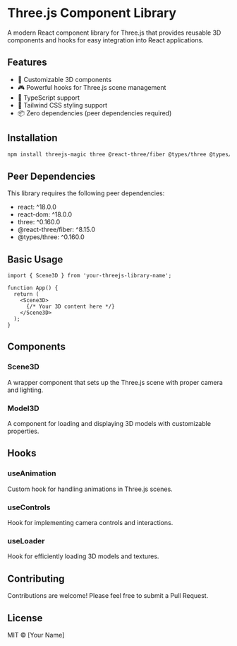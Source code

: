 # Three.js Component Library

A modern React component library for Three.js that provides reusable 3D components and hooks for easy integration into React applications.

## Features

- 🎨 Customizable 3D components
- 🎮 Powerful hooks for Three.js scene management
- 🎯 TypeScript support
- 🎪 Tailwind CSS styling support
- 📦 Zero dependencies (peer dependencies required)

## Installation

```bash
npm install threejs-magic three @react-three/fiber @types/three @types/react-dom @types/react
```

## Peer Dependencies

This library requires the following peer dependencies:

- react: ^18.0.0
- react-dom: ^18.0.0
- three: ^0.160.0
- @react-three/fiber: ^8.15.0
- @types/three: ^0.160.0

## Basic Usage

```tsx
import { Scene3D } from 'your-threejs-library-name';

function App() {
  return (
    <Scene3D>
      {/* Your 3D content here */}
    </Scene3D>
  );
}
```

## Components

### Scene3D
A wrapper component that sets up the Three.js scene with proper camera and lighting.

### Model3D
A component for loading and displaying 3D models with customizable properties.

## Hooks

### useAnimation
Custom hook for handling animations in Three.js scenes.

### useControls
Hook for implementing camera controls and interactions.

### useLoader
Hook for efficiently loading 3D models and textures.

## Contributing

Contributions are welcome! Please feel free to submit a Pull Request.

## License

MIT © [Your Name]
